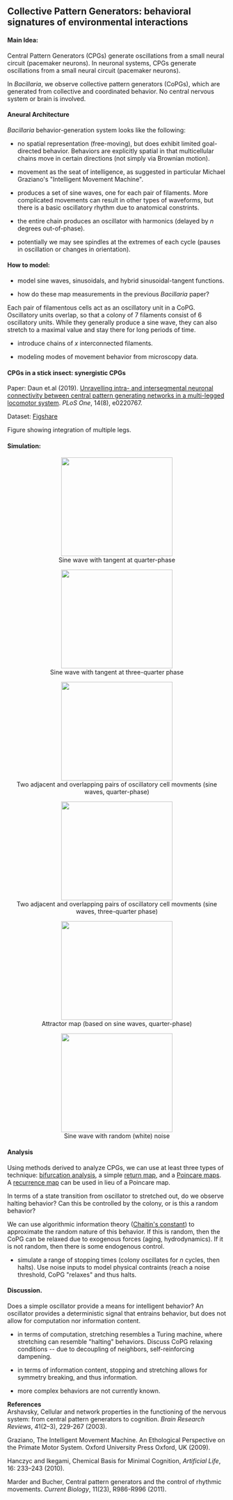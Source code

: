 ## Collective Pattern Generators: behavioral signatures of environmental interactions

#### Main Idea:
Central Pattern Generators (CPGs) generate oscillations from a small neural circuit (pacemaker neurons). In neuronal systems, CPGs generate oscillations from a small neural circuit (pacemaker neurons).

In _Bacillaria_, we observe collective pattern generators (CoPGs), which are generated from collective and coordinated behavior. No central nervous system or brain is involved. 

#### Aneural Architecture

_Bacillaria_ behavior-generation system looks like the following:

* no spatial representation (free-moving), but does exhibit limited goal-directed behavior. Behaviors are explicitly spatial in that multicellular chains move in certain directions (not simply via Brownian motion).

* movement as the seat of intelligence, as suggested in particular Michael Graziano's "Intelligent Movement Machine".

* produces a set of sine waves, one for each pair of filaments. More complicated movements can result in other types of waveforms, but there is a basic oscillatory rhythm due to anatomical constrints.

* the entire chain produces an oscillator with harmonics (delayed by _n_ degrees out-of-phase).  

* potentially we may see spindles at the extremes of each cycle (pauses in oscillation or changes in orientation).

#### How to model:

* model sine waves, sinusoidals, and hybrid sinusoidal-tangent functions.

* how do these map measurements in the previous _Bacillaria_ paper?

Each pair of filamentous cells act as an oscillatory unit in a CoPG. Oscillatory units overlap, so that a colony of 7 filaments consist of 6 oscillatory units. While they generally produce a sine wave, they can also stretch to a maximal value and stay there for long periods of time.

* introduce chains of _x_ interconnected filaments. 

* modeling modes of movement behavior from microscopy data.

#### CPGs in a stick insect: synergistic CPGs

Paper: Daun et.al (2019). [Unravelling intra- and intersegmental neuronal connectivity between central pattern generating networks in a multi-legged locomotor system](https://pubmed.ncbi.nlm.nih.gov/31386699/). _PLoS One_, 14(8), e0220767.

Dataset: [Figshare](https://figshare.com/articles/Data_from_Unravelling_intra-_and_intersegmental_neuronal_connectivity_between_central_pattern_generating_networks_in_a_multi-legged_locomotor_system/7831772/1)

Figure showing integration of multiple legs.

#### Simulation: 

<p align="center">
  <img width="256" height="227" src="https://github.com/devoworm/Digital-Bacillaria/blob/master/Behaviors/tangent-at-positive-1.png"><BR>
  Sine wave with tangent at quarter-phase
</p>
<p align="center">
  <img width="256" height="227" src="https://github.com/devoworm/Digital-Bacillaria/blob/master/Behaviors/tangent-at-negative-1.png"><BR>
  Sine wave with tangent at three-quarter phase
</p>
<p align="center">
  <img width="256" height="227" src="https://github.com/devoworm/Digital-Bacillaria/blob/master/Behaviors/out-of-phase-quarter-phase-25.png"><BR>
  Two adjacent and overlapping pairs of oscillatory cell movments (sine waves, quarter-phase)
</p>
<p align="center">
  <img width="256" height="227" src="https://github.com/devoworm/Digital-Bacillaria/blob/master/Behaviors/out-of-phase-quarter-phase-75.png"><BR>
  Two adjacent and overlapping pairs of oscillatory cell movments (sine waves, three-quarter phase)
</p>
<p align="center">
  <img width="256" height="227" src="https://github.com/devoworm/Digital-Bacillaria/blob/master/Behaviors/attractor-90-degrees-out-of-phase.png"><BR>
  Attractor map (based on sine waves, quarter-phase)
</p>
<p align="center">
  <img width="256" height="227" src="https://github.com/devoworm/Digital-Bacillaria/blob/master/Behaviors/noisy-sine-wave-sample.png"><BR>
  Sine wave with random (white) noise
</p>
  
#### Analysis
Using methods derived to analyze CPGs, we can use at least three types of technique: [bifurcation analysis](http://www.scholarpedia.org/article/Bifurcation), a simple [return map](https://www.vanderbilt.edu/AnS/psychology/cogsci/chaos/workshop/Tools.html), and a [Poincare maps](https://en.wikipedia.org/wiki/Poincar%C3%A9_map). A [recurrence map](https://en.wikipedia.org/wiki/Recurrence_plot) can be used in lieu of a Poincare map.

In terms of a state transition from oscillator to stretched out, do we observe halting behavior? Can this be controlled by the colony, or is this a random behavior?

We can use algorithmic information theory ([Chaitin's constant](https://en.wikipedia.org/wiki/Chaitin%27s_constant)) to approximate the random nature of this behavior. If this is random, then the CoPG can be relaxed due to exogenous forces (aging, hydrodynamics). If it is not random, then there is some endogenous control.

* simulate a range of stopping times (colony oscillates for _n_ cycles, then halts). Use noise inputs to model physical contraints (reach a noise threshold, CoPG "relaxes" and thus halts.

#### Discussion.
Does a simple oscillator provide a means for intelligent behavior? An oscillator provides a deterministic signal that entrains behavior, but does not allow for computation nor information content. 

* in terms of computation, stretching resembles a Turing machine, where stretching can resemble "halting" behaviors. Discuss CoPG relaxing conditions -- due to decoupling of neighbors, self-reinforcing dampening.

* in terms of information content, stopping and stretching allows for symmetry breaking, and thus information. 

* more complex behaviors are not currently known.

__References__  
Arshavsky, Cellular and network properties in the functioning of the nervous system: from central pattern generators to cognition. _Brain Research Reviews_, 41(2–3), 229-267 (2003).  

Graziano, The Intelligent Movement Machine. An Ethological Perspective on the Primate Motor System. Oxford University Press Oxford, UK (2009).  

Hanczyc and Ikegami, Chemical Basis for Minimal Cognition, _Artificial Life_, 16: 233–243 (2010).  

Marder and Bucher, Central pattern generators and the control of rhythmic movements. _Current Biology_, 11(23), R986-R996 (2011).  



